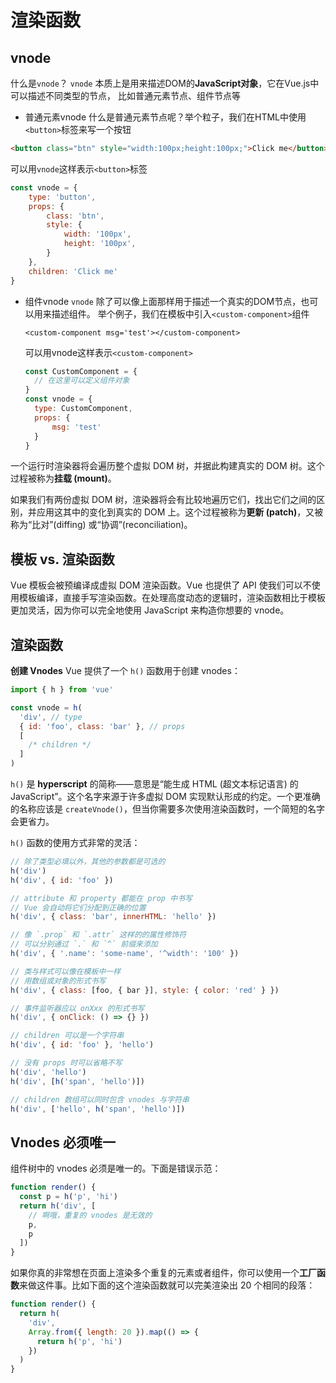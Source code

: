 # 渲染函数

## vnode
什么是`vnode`？
`vnode` 本质上是用来描述DOM的**JavaScript对象**，它在Vue.js中可以描述不同类型的节点，
比如普通元素节点、组件节点等

- 普通元素vnode
  什么是普通元素节点呢？举个粒子，我们在HTML中使用`<button>`标签来写一个按钮
```html
<button class="btn" style="width:100px;height:100px;">Click me</button>
```
可以用`vnode`这样表示`<button>`标签
```js
const vnode = {
    type: 'button',
    props: {
        class: 'btn',
        style: {
            width: '100px',
            height: '100px',
        } 
    },
    children: 'Click me'
}
```
- 组件vnode
  `vnode` 除了可以像上面那样用于描述一个真实的DOM节点，也可以用来描述组件。
  举个例子，我们在模板中引入`<custom-component>`组件
  ```vue-html
  <custom-component msg='test'></custom-component>
  ```
  可以用vnode这样表示`<custom-component>`
  ```js
  const CustomComponent = {
    // 在这里可以定义组件对象
  }
  const vnode = {
    type: CustomComponent,
    props: {
        msg: 'test'
    }
  }
  ```

一个运行时渲染器将会遍历整个虚拟 DOM 树，并据此构建真实的 DOM 树。这个过程被称为**挂载 (mount)**。

如果我们有两份虚拟 DOM 树，渲染器将会有比较地遍历它们，找出它们之间的区别，并应用这其中的变化到真实的 DOM 上。这个过程被称为**更新 (patch)**，又被称为“比对”(diffing) 或“协调”(reconciliation)。


## 模板 vs. 渲染函数​
Vue 模板会被预编译成虚拟 DOM 渲染函数。Vue 也提供了 API 使我们可以不使用模板编译，直接手写渲染函数。在处理高度动态的逻辑时，渲染函数相比于模板更加灵活，因为你可以完全地使用 JavaScript 来构造你想要的 vnode。

## 渲染函数
**创建 Vnodes​**
Vue 提供了一个 `h()` 函数用于创建 vnodes：

```js
import { h } from 'vue'

const vnode = h(
  'div', // type
  { id: 'foo', class: 'bar' }, // props
  [
    /* children */
  ]
)
```

`h()` 是 **hyperscript** 的简称——意思是“能生成 HTML (超文本标记语言) 的 JavaScript”。这个名字来源于许多虚拟 DOM 实现默认形成的约定。一个更准确的名称应该是 `createVnode()`，但当你需要多次使用渲染函数时，一个简短的名字会更省力。

`h()` 函数的使用方式非常的灵活：

```js
// 除了类型必填以外，其他的参数都是可选的
h('div')
h('div', { id: 'foo' })

// attribute 和 property 都能在 prop 中书写
// Vue 会自动将它们分配到正确的位置
h('div', { class: 'bar', innerHTML: 'hello' })

// 像 `.prop` 和 `.attr` 这样的的属性修饰符
// 可以分别通过 `.` 和 `^` 前缀来添加
h('div', { '.name': 'some-name', '^width': '100' })

// 类与样式可以像在模板中一样
// 用数组或对象的形式书写
h('div', { class: [foo, { bar }], style: { color: 'red' } })

// 事件监听器应以 onXxx 的形式书写
h('div', { onClick: () => {} })

// children 可以是一个字符串
h('div', { id: 'foo' }, 'hello')

// 没有 props 时可以省略不写
h('div', 'hello')
h('div', [h('span', 'hello')])

// children 数组可以同时包含 vnodes 与字符串
h('div', ['hello', h('span', 'hello')])
```

## Vnodes 必须唯一​
组件树中的 vnodes 必须是唯一的。下面是错误示范：

```js
function render() {
  const p = h('p', 'hi')
  return h('div', [
    // 啊哦，重复的 vnodes 是无效的
    p,
    p
  ])
}
```
如果你真的非常想在页面上渲染多个重复的元素或者组件，你可以使用一个**工厂函数**来做这件事。比如下面的这个渲染函数就可以完美渲染出 20 个相同的段落：

```js
function render() {
  return h(
    'div',
    Array.from({ length: 20 }).map(() => {
      return h('p', 'hi')
    })
  )
}
```